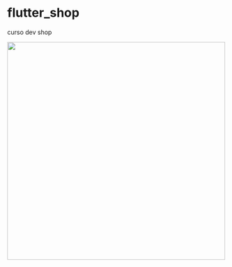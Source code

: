 # flutter_shop
curso dev shop


<img src="https://user-images.githubusercontent.com/7695045/86676662-3961c400-bfd1-11ea-81c9-0d7346c29be4.gif" height="500px" />
